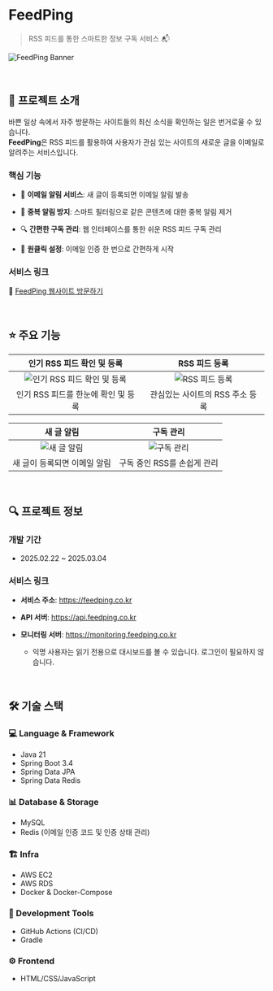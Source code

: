 # FeedPing
> RSS 피드를 통한 스마트한 정보 구독 서비스 📬

![FeedPing Banner](https://github.com/user-attachments/assets/cf001243-71a8-4188-88d6-b2709b3eddcc)

<br/>

## 📌 프로젝트 소개
바쁜 일상 속에서 자주 방문하는 사이트들의 최신 소식을 확인하는 일은 번거로울 수 있습니다.  
**FeedPing**은 RSS 피드를 활용하여 사용자가 관심 있는 사이트의 새로운 글을 이메일로 알려주는 서비스입니다.

### 핵심 기능
- 📮 **이메일 알림 서비스**: 새 글이 등록되면 이메일 알림 발송
  
- 🔄 **중복 알림 방지**: 스마트 필터링으로 같은 콘텐츠에 대한 중복 알림 제거
- 🔍 **간편한 구독 관리**: 웹 인터페이스를 통한 쉬운 RSS 피드 구독 관리
- 📱 **원클릭 설정**: 이메일 인증 한 번으로 간편하게 시작

### 서비스 링크

🚀 [FeedPing 웹사이트 방문하기](https://feedping.co.kr)

<br/>

## ⭐️ 주요 기능

| 인기 RSS 피드 확인 및 등록 | RSS 피드 등록 |
|:-------------------------:|:------------:|
| ![인기 RSS 피드 확인 및 등록](https://github.com/user-attachments/assets/03c2e22b-436e-41ac-99aa-2fe8f0d5a853) | ![RSS 피드 등록](https://github.com/user-attachments/assets/e562316d-6346-490e-9ece-286e653c6bc8) |
| 인기 RSS 피드를 한눈에 확인 및 등록 | 관심있는 사이트의 RSS 주소 등록 |

| 새 글 알림 | 구독 관리 |
|:---------:|:---------:|
| ![새 글 알림](https://github.com/user-attachments/assets/78de3794-9166-415d-a3f4-c3a7765164ec) | ![구독 관리](https://github.com/user-attachments/assets/31e51f02-ea98-498a-82d2-634c57430f9d) |
| 새 글이 등록되면 이메일 알림 | 구독 중인 RSS를 손쉽게 관리 |

<br/>

## 🔍 프로젝트 정보
### 개발 기간
- 2025.02.22 ~ 2025.03.04

### 서비스 링크
- **서비스 주소**: https://feedping.co.kr
  
- **API 서버**: https://api.feedping.co.kr

- **모니터링 서버**: https://monitoring.feedping.co.kr
  - 익명 사용자는 읽기 전용으로 대시보드를 볼 수 있습니다. 로그인이 필요하지 않습니다.

<br/>

## 🛠 기술 스택
### 💻 Language & Framework
- Java 21
- Spring Boot 3.4
- Spring Data JPA
- Spring Data Redis

### 📊 Database & Storage
- MySQL
- Redis (이메일 인증 코드 및 인증 상태 관리)

### 🏗 Infra
- AWS EC2
- AWS RDS
- Docker & Docker-Compose

### 🔧 Development Tools
- GitHub Actions (CI/CD)
- Gradle

### ⚙️ Frontend
- HTML/CSS/JavaScript
